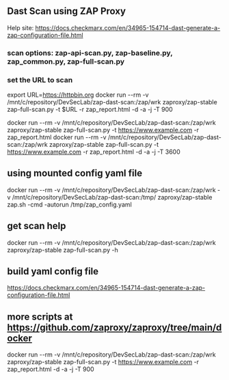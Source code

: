 ## Dast Scan using ZAP Proxy
Help site: https://docs.checkmarx.com/en/34965-154714-dast-generate-a-zap-configuration-file.html

### scan options: zap-api-scan.py, zap-baseline.py, zap_common.py, zap-full-scan.py
### set the URL to scan
export URL=https://httpbin.org
docker run --rm -v /mnt/c/repository/DevSecLab/zap-dast-scan:/zap/wrk zaproxy/zap-stable zap-full-scan.py -t $URL -r zap_report.html -d -a -j -T 900


docker run --rm -v /mnt/c/repository/DevSecLab/zap-dast-scan:/zap/wrk zaproxy/zap-stable zap-full-scan.py -t https://www.example.com -r zap_report.html
docker run --rm -v /mnt/c/repository/DevSecLab/zap-dast-scan:/zap/wrk zaproxy/zap-stable zap-full-scan.py -t https://www.example.com -r zap_report.html -d -a -j -T 3600

## using mounted config yaml file
docker run --rm -v /mnt/c/repository/DevSecLab/zap-dast-scan:/zap/wrk -v /mnt/c/repository/DevSecLab/zap-dast-scan:/tmp/ zaproxy/zap-stable zap.sh -cmd -autorun /tmp/zap_config.yaml

## get scan help
docker run --rm -v /mnt/c/repository/DevSecLab/zap-dast-scan:/zap/wrk zaproxy/zap-stable zap-full-scan.py -h

## build yaml config file
https://docs.checkmarx.com/en/34965-154714-dast-generate-a-zap-configuration-file.html

## more scripts at https://github.com/zaproxy/zaproxy/tree/main/docker


docker run --rm -v /mnt/c/repository/DevSecLab/zap-dast-scan:/zap/wrk zaproxy/zap-stable zap-full-scan.py -t https://www.example.com -r zap_report.html -d -a -j -T 900
